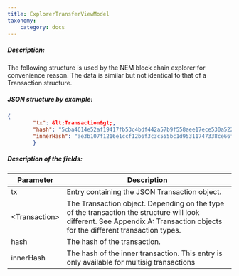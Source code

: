 ```yaml
---
title: ExplorerTransferViewModel
taxonomy:
    category: docs
---
```


 
##### Description: 
The following structure is used by the NEM block chain explorer for convenience reason. The data is similar but not identical to that of a Transaction structure.

 
##### JSON structure by example: 
```json
{
        "tx": &lt;Transaction&gt;,
        "hash": "5cba4614e52af19417fb53c4bdf442a57b9f558aee17ece530a5220da55cf47d",
        "innerHash": "ae3b107f1216e1ccf12b6f3c3c555bc1d95311747338ce66f539ea2c18c0aa57"
        }
``` 
##### Description of the fields: 

| Parameter | Description |
|------|------|
| tx | Entry containing the JSON Transaction object. |
| &lt;Transaction&gt; | The Transaction object. Depending on the type of the transaction the structure will look different. See Appendix A: Transaction objects for the different transaction types.  |
| hash | The hash of the transaction. |
| innerHash | The hash of the inner transaction. This entry is only available for multisig transactions |

 
